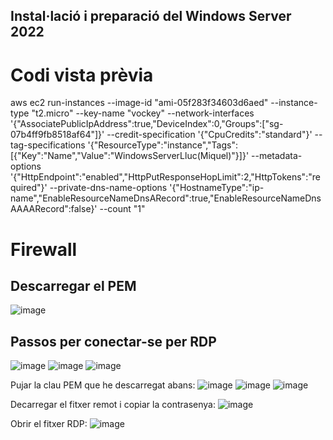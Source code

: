 ## Instal·lació i preparació del Windows Server 2022

#  Codi vista prèvia

aws ec2 run-instances --image-id "ami-05f283f34603d6aed" --instance-type "t2.micro" --key-name "vockey" --network-interfaces '{"AssociatePublicIpAddress":true,"DeviceIndex":0,"Groups":["sg-07b4ff9fb8518af64"]}' --credit-specification '{"CpuCredits":"standard"}' --tag-specifications '{"ResourceType":"instance","Tags":[{"Key":"Name","Value":"WindowsServerLluc(Miquel)"}]}' --metadata-options '{"HttpEndpoint":"enabled","HttpPutResponseHopLimit":2,"HttpTokens":"required"}' --private-dns-name-options '{"HostnameType":"ip-name","EnableResourceNameDnsARecord":true,"EnableResourceNameDnsAAAARecord":false}' --count "1" 

# Firewall

## Descarregar el PEM 
![image](https://github.com/user-attachments/assets/6eaca239-c4a0-4911-b5b9-b4b0848afc5b)

## Passos per conectar-se per RDP
![image](https://github.com/user-attachments/assets/670672a6-c8ff-4b4c-b235-2ba1bc35ed5c)
![image](https://github.com/user-attachments/assets/b84d5c56-f540-492b-af93-e0df46e42723)
![image](https://github.com/user-attachments/assets/a3e0c300-d381-493f-85e5-6ea299835087)

Pujar la clau PEM que he descarregat abans:
![image](https://github.com/user-attachments/assets/ad44af18-a366-4022-9f25-ad642b406f00)
![image](https://github.com/user-attachments/assets/68e1f758-b4f7-4f42-b58b-8d0e00a0758b)
![image](https://github.com/user-attachments/assets/17238b06-801f-480d-b123-59c893c72f7a)

Decarregar el fitxer remot i copiar la contrasenya:
![image](https://github.com/user-attachments/assets/c4bb0fac-0d4d-474e-a269-8d7cd7970471)

Obrir el fitxer RDP:
![image](https://github.com/user-attachments/assets/7e57b562-1eb5-45cb-b840-7a879c09f3e7)



